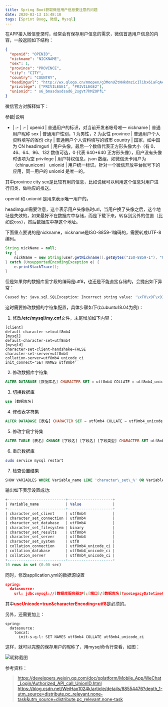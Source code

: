 ```yaml
---
title: Spring Boot获取微信用户信息要注意的问题
date: 2020-03-13 15:48:10
tags: [Sprint Boog, 微信, Mysql]
---
```


在APP接入微信登录时，经常会有保存用户信息的需求，微信首选用户信息的内容，一般返回如下结构：
```json
{
  "openid": "OPENID",
  "nickname": "NICKNAME",
  "sex": 1,
  "province": "PROVINCE",
  "city": "CITY",
  "country": "COUNTRY",
  "headimgurl": "http://wx.qlogo.cn/mmopen/g3MonUZtNHkdmzicIlibx6iaFqAc56vxLSUfpb6n5WKSYVY0ChQKkiaJSgQ1dZuTOgvLLrhJbERQQ4eMsv84eavHiaiceqxibJxCfHe/0",
  "privilege": ["PRIVILEGE1", "PRIVILEGE2"],
  "unionid": " o6_bmasdasdsad6_2sgVt7hMZOPfL"
}
```
微信官方对解释如下：

参数|说明
- | :- | :- |
openid | 普通用户的标识，对当前开发者帐号唯一
nickname |	普通用户昵称
sex	| 普通用户性别，1 为男性，2 为女性
province |	普通用户个人资料填写的省份
city |	普通用户个人资料填写的城市
country |	国家，如中国为 CN
headimgurl |	用户头像，最后一个数值代表正方形头像大小（有 0、46、64、96、132 数值可选，0 代表 640*640 正方形头像），用户没有头像时该项为空
privilege |	用户特权信息，json 数组，如微信沃卡用户为（chinaunicom）
unionid |	用户统一标识。针对一个微信开放平台帐号下的应用，同一用户的 unionid 是唯一的。

其中province city sex是比较有用的信息，比如说我可以利用这个信息对用户进行归类，做响应的推送。

openid 和 unionid 是用来表示唯一用户的。

headimgurl需要注意，这个表示用户头像临时url，当用户换了头像之后，这个地址是失效的，如果最好不在数据库中存储，而是下载下来，转存到另外的位置（比如说oss），然后数据库中存这个地址。

下面重点要说的是nickname，nickname是ISO-8859-1编码的，需要转成UTF-8编码。
```java
String nickName = null;
try {
    nickName = new String(user.getNickname().getBytes("ISO-8859-1"), "UTF-8");
} catch (UnsupportedEncodingException e) {
    e.printStackTrace();
}
```

但是如果你的数据库里字段的编码是utf8，也还是不能直接存储的，会抛出如下异常：
```bash
Caused by: java.sql.SQLException: Incorrect string value: '\xF0\x9F\x91\x84\xF0\x9F...' for column 'nickname' at row 1
```

这时需要修改数据的字符集配置，具体步骤如下(以ubuntu18.04为例)：

1. 修改<b>/etc/mysql/my.cnf</b>文件，末尾增加如下内容：
```
[client]
default-character-set=utf8mb4
[mysql]
default-character-set=utf8mb4
[mysqld]
character-set-client-handshake=FALSE
character-set-server=utf8mb4
collation-server=utf8mb4_unicode_ci
init_connect='SET NAMES utf8mb4’
```

2. 修改数据库字符集
```SQL
ALTER DATABASE [数据库名] CHARACTER SET = utf8mb4 COLLATE = utf8mb4_unicode_ci;
```

3. 切换数据库
```SQL
use [数据库名]
```

4. 修改表字符集
```SQL
ALTER DATABASE [表名] CHARACTER SET = utf8mb4 COLLATE = utf8mb4_unicode_ci;
```

5. 修改字段字符集
```SQL
ALTER TABLE [表名] CHANGE [字段名] [字段名] [字段类型] CHARACTER SET utf8mb4 COLLATE utf8mb4_unicode_ci;
```

6. 重启数据库
```bash
sudo service mysql restart
```

7. 检查设置结果
```SQL
SHOW VARIABLES WHERE Variable_name LIKE 'character\_set\_%' OR Variable_name LIKE 'collation%';
```

输出如下表示设置成功:
```SQL
+--------------------------+--------------------+
| Variable_name            | Value              |
+--------------------------+--------------------+
| character_set_client     | utf8mb4            |
| character_set_connection | utf8mb4            |
| character_set_database   | utf8mb4            |
| character_set_filesystem | binary             |
| character_set_results    | utf8mb4            |
| character_set_server     | utf8mb4            |
| character_set_system     | utf8               |
| collation_connection     | utf8mb4_unicode_ci |
| collation_database       | utf8mb4_unicode_ci |
| collation_server         | utf8mb4_unicode_ci |
+--------------------------+--------------------+
10 rows in set (0.00 sec)
```

同时，修改application.yml的数据源设置
```json
spring:
  datasource:
    url: jdbc:mysql://[数据库服务器IP]:[端口]/[数据库名]?useLegacyDatetimeCode=false&serverTimezone=UTC&useUnicode=true&characterEncoding=utf8
```
其中<font color='red'><b>useUnicode=true&characterEncoding=utf8</b></font>是必须的。

另外，还需要加上：
```
spring:
  datasource:
    tomcat:
      init-s-q-l: SET NAMES utf8mb4 COLLATE utf8mb4_unicode_ci
```

这样，就可以完整的保存用户的昵称了，用mysql命令行查看，如图：

![昵称截图](1584087342832.jpg)



参考资料：
> https://developers.weixin.qq.com/doc/oplatform/Mobile_App/WeChat_Login/Authorized_API_call_UnionID.html
> https://blog.csdn.net/WeiHao1024k/article/details/88554476?depth_1-utm_source=distribute.pc_relevant.none-task&utm_source=distribute.pc_relevant.none-task



